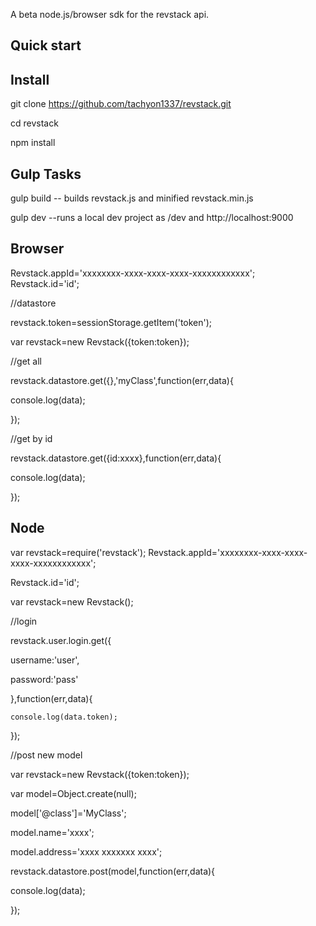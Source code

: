 A beta node.js/browser sdk for the revstack api.

## Quick start

## Install
git clone https://github.com/tachyon1337/revstack.git

cd revstack

npm install

## Gulp Tasks

gulp build  -- builds revstack.js and minified revstack.min.js

gulp dev  --runs a local dev project as /dev and http://localhost:9000



## Browser
Revstack.appId='xxxxxxxx-xxxx-xxxx-xxxx-xxxxxxxxxxxx';
Revstack.id='id';

//datastore

revstack.token=sessionStorage.getItem('token');

var revstack=new Revstack({token:token});

//get all

revstack.datastore.get({},'myClass',function(err,data){

   console.log(data);

});

//get by id

  revstack.datastore.get({id:xxxx},function(err,data){

  console.log(data);

});



## Node

var revstack=require('revstack');
Revstack.appId='xxxxxxxx-xxxx-xxxx-xxxx-xxxxxxxxxxxx';

Revstack.id='id';

var revstack=new Revstack();


//login

revstack.user.login.get({

  username:'user',

  password:'pass'

 },function(err,data){

    console.log(data.token);

});

//post new model

var revstack=new Revstack({token:token});

var model=Object.create(null);

model['@class']='MyClass';

model.name='xxxx';

model.address='xxxx xxxxxxx xxxx';

revstack.datastore.post(model,function(err,data){

   console.log(data);

});